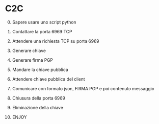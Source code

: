 # C2C

0. Sapere usare uno script python

1. Contattare la porta 6969 TCP
2. Attendere una richiesta TCP su porta 6969
3. Generare chiave
4. Generare firma PGP
5. Mandare la chiave pubblica
6. Attendere chiave pubblica del client
7. Comunicare con formato json, FIRMA PGP e poi contenuto messaggio
8. Chiusura della porta 6969
9. Eliminazione della chiave

10. ENJOY
